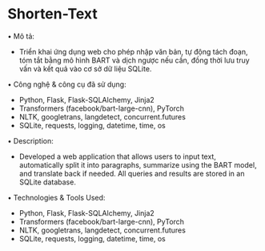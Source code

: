 # Shorten-Text
• Mô tả:

  - Triển khai ứng dụng web cho phép nhập văn bản, tự động tách đoạn, tóm tắt bằng mô hình BART và dịch ngược nếu cần, đồng thời lưu truy vấn và kết quả vào cơ sở dữ liệu SQLite.

• Công nghệ & công cụ đã sử dụng:

  - Python, Flask, Flask-SQLAlchemy, Jinja2
  - Transformers (facebook/bart-large-cnn), PyTorch
  - NLTK, googletrans, langdetect, concurrent.futures
  - SQLite, requests, logging, datetime, time, os

• Description:

  - Developed a web application that allows users to input text, automatically split it into paragraphs, summarize using the BART model, and translate back if needed. All queries and results are stored in an SQLite database.

• Technologies & Tools Used:

  - Python, Flask, Flask-SQLAlchemy, Jinja2
  - Transformers (facebook/bart-large-cnn), PyTorch
  - NLTK, googletrans, langdetect, concurrent.futures
  - SQLite, requests, logging, datetime, time, os
